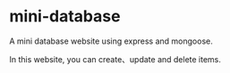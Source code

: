 mini-database
====

A mini database website using express and mongoose.

In this website, you can create、update and delete items.

